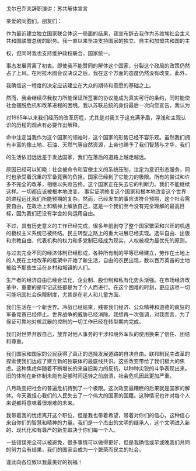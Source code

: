 戈尔巴乔夫辞职演讲：苏共解体宣言

 

  

亲爱的同胞们，朋友们：

 

作为最近建立独立国家联合体这一局面的结果，我宣布辞去我作为苏维埃社会主义共和国联盟总统的职务。我一直以来坚决支持国家的独立、自主和加盟共和国的主

权，但同时我也支持维护政权联合，国家统一。

 

事态发展背离了初衷。即使我不能赞同的解体这个国家，分裂这个政局的政策仍然占了上风。在阿拉木图会议决议之后，我在这个方面的态度仍然没有改变。此外，

我确信这一程度的决定应该建立在大众的期待和意愿的基础之上。

 

然而，我会继续尽我权力所能保证所签署的协议能成为真实可行的条约，同时能使社会摆脱危机和改革进程的困境。我以苏联总统的身份最后一次向您宣告，我认为

对1985年以来我们经历的改革历程，尤其是对我关于这充满矛盾，浮浅和主观认识的历程的观点有必要作出解释。

 

命中注定当我作为这个国家的领袖时，这个国家的形势已经不容乐观。虽然我们拥有丰富的像土地、石油、天然气等自然资源，上帝也赐予了我们智慧与才华，我们

的生活依旧远远差于发达国家，我们在落后的道路上越走越远。

 

原因已经可以知晓：社会被命令和官僚主义的系统压制，注定为意识形态服务，同时也承受着沉重的军备竞赛的负担。国家已经到了它能力的极限。所有的尝试和许多不完全的改革，相继以失败告终。这个国家正在失去它的判断力。我们不能继续这样。一切都应该被根本地改变。 事实证明修复这个国家和根本地改变这个世界的进程远比我们所能预期的复杂。然而，已经发生的事应该符合预期，这个社会需要自由，在政治上和精神上解放自己，这是一个我们至今没有完全理解的最高目标，因为我们还没有学会如何运用自由。

 

不过，具有历史意义的工作已经完成，很多年前剥夺了整个国家繁荣和兴旺的机遇的极权主义系统已被终结。民主转型之路上的重大进展已经实现。选举自由、出版和宗教自由，代表机构的权力和多党制已经成为现实，人权被视为最优先的原则。

 

与过去完全不同的经济体制已经形成，各种所有制的平等已经建立，劳作在土地上的人民在土地改革的框架中开始了新生活，自由的农民出现，数以百万英亩的土地被给予那些生活在乡村和城镇的人们。

 

生产者的经济自由已经合法化，企业制、股份制和私有化势头渐强。在市场经济改革中，重要的是牢记这些都是为了个人而进行。在这个困难的时刻，更应该尽一切可能巩固社会保障制度，尤其是在老人和儿童方面。

 

我们生活在一个新世界。冷战已经结束，残害我们经济、公众精神和道德的疯狂的军备竞赛已经停止。世界战争的威胁已经消除。我想再一次强调，对我而言，为了保证可靠地对核武器的控制的一切工作已经在转型期内完成。

 

我们对世界开放自己，放弃对他人事务的干涉和境外军队的使用换来了信任、团结和尊重。

 

我们国家和国家的公民获得了真正的选择发展道路的自决自由。联邦制民主改革的探索使我们达成了建立新的独联体的最底线共识。这些改变带给了我们极大的焦虑。这种焦虑伴随着不断增长的来自旧势力的反抗，以种种尖锐的斗争表现出来。旧的体制在新体制未能有足够时间运转之前崩溃，社会危机因此更加严重。

 

八月政变把社会的普遍危机待到了一个极限。这次政变最糟糕的后果就是国家的解体。今天我担心我们的人民失去了一个伟大的国家的国籍。这种情况也许对每个人来说都将意味着很艰难的未来。

 

我带着我的忧虑离开这个职位，但是我也带着希望，带着对你们的信心，这种信心来自你们的智慧和精神的力量。我们是一个杰出的文明的继承人，这个文明进入新的、现代化和有尊严的新生取决于你们每一个人。

 

一些错误完全可以被避免，很多事情可以做得更好，但是我确信或早或晚我们共同的努力会有结果，我们的国家会成为一个繁荣而民主的社会。

 

谨此向各位致以我最美好的祝福！